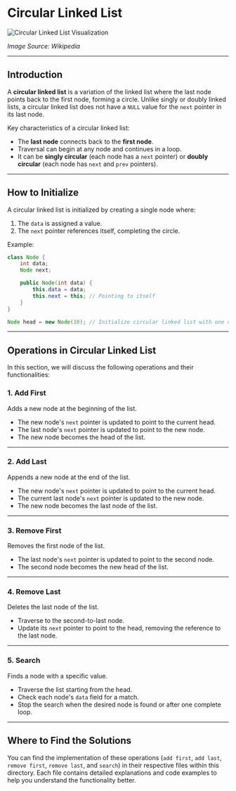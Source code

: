 # Circular Linked List

![Circular Linked List Visualization](https://images.javatpoint.com/ds/images/circular-singly-linked-list.png)

*Image Source: Wikipedia*

---

## Introduction

A **circular linked list** is a variation of the linked list where the last node points back to the first node, forming a circle. Unlike singly or doubly linked lists, a circular linked list does not have a `NULL` value for the `next` pointer in its last node.

Key characteristics of a circular linked list:  
- The **last node** connects back to the **first node**.  
- Traversal can begin at any node and continues in a loop.  
- It can be **singly circular** (each node has a `next` pointer) or **doubly circular** (each node has `next` and `prev` pointers).

---

## How to Initialize

A circular linked list is initialized by creating a single node where:  
1. The `data` is assigned a value.  
2. The `next` pointer references itself, completing the circle.

Example:  
```java
class Node {
    int data;
    Node next;

    public Node(int data) {
        this.data = data;
        this.next = this; // Pointing to itself
    }
}

Node head = new Node(10); // Initialize circular linked list with one node
```

---

## Operations in Circular Linked List

In this section, we will discuss the following operations and their functionalities:

### 1. Add First
Adds a new node at the beginning of the list.  
- The new node's `next` pointer is updated to point to the current head.  
- The last node's `next` pointer is updated to point to the new node.  
- The new node becomes the head of the list.

---

### 2. Add Last
Appends a new node at the end of the list.  
- The new node's `next` pointer is updated to point to the current head.  
- The current last node's `next` pointer is updated to the new node.  
- The new node becomes the last node of the list.

---

### 3. Remove First
Removes the first node of the list.  
- The last node's `next` pointer is updated to point to the second node.  
- The second node becomes the new head of the list.

---

### 4. Remove Last
Deletes the last node of the list.  
- Traverse to the second-to-last node.  
- Update its `next` pointer to point to the head, removing the reference to the last node.

---

### 5. Search
Finds a node with a specific value.  
- Traverse the list starting from the head.  
- Check each node's `data` field for a match.  
- Stop the search when the desired node is found or after one complete loop.

---

## Where to Find the Solutions

You can find the implementation of these operations (`add first`, `add last`, `remove first`, `remove last`, and `search`) in their respective files within this directory. Each file contains detailed explanations and code examples to help you understand the functionality better.